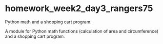 # homework_week2_day3_rangers75
Python math and a shopping cart program.

A module for Python math functions (calculation of area and circumference) and a shopping cart program.

